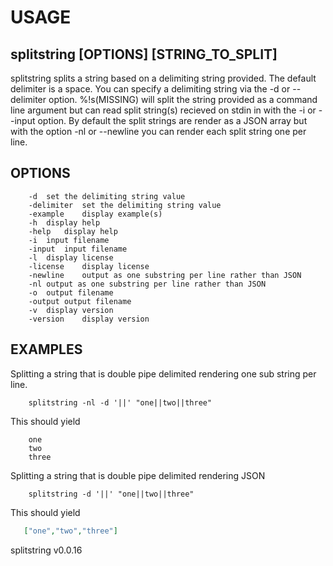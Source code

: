 
# USAGE

## splitstring [OPTIONS] [STRING_TO_SPLIT]

splitstring splits a string based on a delimiting string provided. The default
delimiter is a space. You can specify a delimiting string via 
the -d or --delimiter option.  %!s(MISSING) will split the string provided
as a command line argument but can read split string(s) recieved on
stdin in with the -i or --input option. By default the split
strings are render as a JSON array but with the option -nl or
--newline you can render each split string one per line.

## OPTIONS	

```
    -d	set the delimiting string value
	-delimiter	set the delimiting string value
	-example	display example(s)
	-h	display help
	-help	display help
	-i	input filename
	-input	input filename
	-l	display license
	-license	display license
	-newline	output as one substring per line rather than JSON
	-nl	output as one substring per line rather than JSON
	-o	output filename
	-output	output filename
	-v	display version
	-version	display version
```

## EXAMPLES

Splitting a string that is double pipe delimited rendering
one sub string per line.

```shell
    splitstring -nl -d '||' "one||two||three"
```

This should yield

```
    one
	two
	three
```

Splitting a string that is double pipe delimited rendering JSON

```shell
    splitstring -d '||' "one||two||three"
```

This should yield

```json
   ["one","two","three"]
```

splitstring v0.0.16
